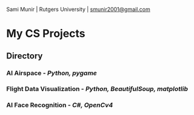 Sami Munir | Rutgers University | smunir2001@gmail.com
# My CS Projects
## Directory
### AI Airspace - *Python, pygame*
### Flight Data Visualization - *Python, BeautifulSoup, matplotlib*
### AI Face Recognition - *C#, OpenCv4*